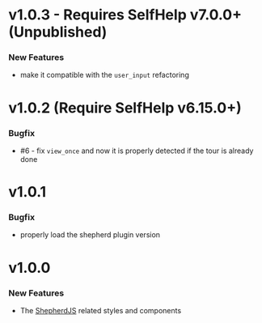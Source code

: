 # v1.0.3 - Requires SelfHelp v7.0.0+ (Unpublished)
### New Features
 - make it compatible with the `user_input` refactoring

# v1.0.2 (Require SelfHelp v6.15.0+)
### Bugfix
 - #6 - fix `view_once` and now it is properly detected if the tour is already done

# v1.0.1
### Bugfix
 - properly load the shepherd plugin version

# v1.0.0

### New Features

 - The [ShepherdJS](https://shepherdjs.dev) related styles and components
